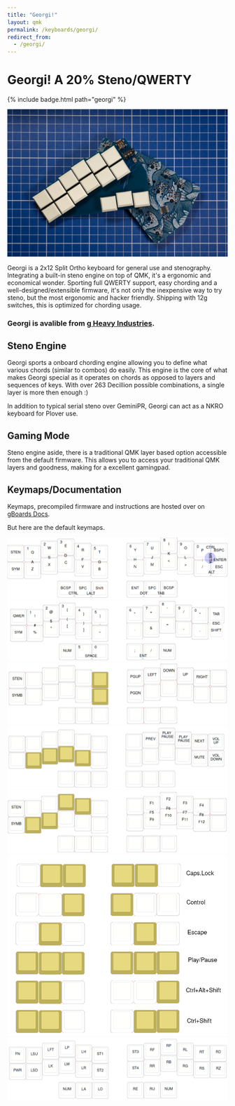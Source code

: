 ```yaml
---
title: "Georgi!"
layout: qmk
permalink: /keyboards/georgi/
redirect_from: 
  - /georgi/
---
```


# Georgi! A 20% Steno/QWERTY

{% include badge.html path="georgi" %}

![Georgi!](/keyboards/georgi/flashy.jpg)

Georgi is a 2x12 Split Ortho keyboard for general use and stenography. Integrating a built-in steno engine on top of QMK, it's a ergonomic and economical wonder. Sporting full QWERTY support, easy chording and a well-designed/extensible firmware, it's not only the inexpensive way to try steno, but the most ergonomic and hacker friendly. Shipping with 12g switches, this is optimized for chording usage.

### Georgi is avalible from **[g Heavy Industries](http://gboards.ca)**.

## Steno Engine
Georgi sports a onboard chording engine allowing you to define what various chords (similar to combos) do easily. This engine is the core of what makes Georgi special as it operates on chords as opposed to layers and sequences of keys. With over 263 Decillion possible combinations, a single layer is more then enough :)

In addition to typical serial steno over GeminiPR, Georgi can act as a NKRO keyboard for Plover use.

## Gaming Mode
Steno engine aside, there is a traditional QMK layer based option accessible from the default firmware. This allows you to access your traditional QMK layers and goodness, making for a excellent gamingpad.

## Keymaps/Documentation
Keymaps, precompiled firmware and instructions are hosted over on [gBoards Docs](http://docs.gboards.ca/). 

But here are the default keymaps.

![Qwerty](/keyboards/georgi/qwerty.png)
![Symbol](/keyboards/georgi/symbol.png)
![Move](/keyboards/georgi/move.png)
![Media](/keyboards/georgi/media.png)
![Function](/keyboards/georgi/function.png)
![Thumbs](/keyboards/georgi/thumbs.png)
![Steno](/keyboards/georgi/defines.png)
